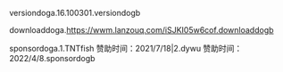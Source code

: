 versiondoga.16.100301.versiondogb

downloaddoga.https://wwm.lanzouq.com/iSJKI05w6cof.downloaddogb

sponsordoga.1.TNTfish 赞助时间：2021/7/18|2.dywu 赞助时间：2022/4/8.sponsordogb
